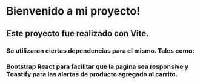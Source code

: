 
# Bienvenido a mi proyecto!
## Este proyecto fue realizado con Vite.
### Se utilizaron ciertas dependencias para el mismo. Tales como:
### Bootstrap React para facilitar que la pagina sea responsive y Toastify para las alertas de producto agregado al carrito.
